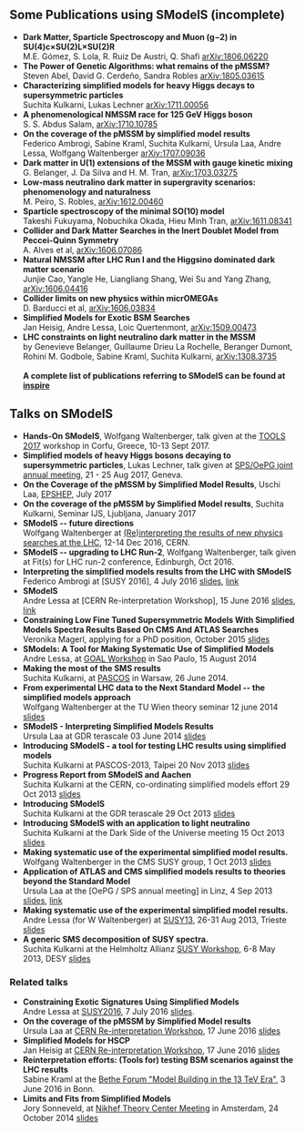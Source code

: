 ## Some Publications using SModelS (incomplete)
* **Dark Matter, Sparticle Spectroscopy and Muon (g−2) in SU(4)c×SU(2)L×SU(2)R**<BR>  M.E. Gómez, S. Lola, R. Ruiz De Austri, Q. Shafi [arXiv:1806.06220](http://arxiv.org/abs/arXiv:1806.06220)
* **The Power of Genetic Algorithms: what remains of the pMSSM?**<BR> Steven Abel, David G. Cerdeño, Sandra Robles [arXiv:1805.03615](http://arxiv.org/abs/arXiv:1805.03615)
* **Characterizing simplified models for heavy Higgs decays to supersymmetric particles** <BR> Suchita Kulkarni, Lukas Lechner [arXiv:1711.00056](http://arxiv.org/abs/arXiv:1711.00056)
* **A phenomenological NMSSM race for 125 GeV Higgs boson** <BR> S. S. Abdus Salam,  [arXiv:1710.10785](https://arxiv.org/abs/1710.10785)
* **On the coverage of the pMSSM by simplified model results** <BR> Federico Ambrogi, Sabine Kraml, Suchita Kulkarni, Ursula Laa, Andre Lessa, Wolfgang Waltenberger [arXiv:1707.09036](http://arxiv.org/abs/arXiv:1707.09036)
* **Dark matter in U(1) extensions of the MSSM with gauge kinetic mixing** <BR> G. Belanger, J. Da Silva and H. M. Tran, [arXiv:1703.03275](https://arxiv.org/abs/1703.03275)
* **Low-mass neutralino dark matter in supergravity scenarios: phenomenology and naturalness**<BR> M. Peiro, S. Robles, [arXiv:1612.00460](https://arxiv.org/abs/1612.00460)
* **Sparticle spectroscopy of the minimal SO(10) model**<BR> Takeshi Fukuyama, Nobuchika Okada, Hieu Minh Tran, [arXiv:1611.08341](https://arxiv.org/abs/1611.08341)
* **Collider and Dark Matter Searches in the Inert Doublet Model from Peccei-Quinn Symmetry** <BR> A. Alves et al,  [arXiv:1606.07086](https://arxiv.org/abs/1606.07086)
* **Natural NMSSM after LHC Run I and the Higgsino dominated dark matter scenario** <BR> Junjie Cao, Yangle He, Liangliang Shang, Wei Su and Yang Zhang, [arXiv:1606.04416](https://arxiv.org/abs/1606.04416)
* **Collider limits on new physics within micrOMEGAs**<BR> D. Barducci et al, [arXiv:1606.03834](https://arxiv.org/abs/1606.03834)
* **Simplified Models for Exotic BSM Searches** <BR>  Jan Heisig, Andre Lessa, Loic Quertenmont, [arXiv:1509.00473](http://arxiv.org/abs/arXiv:1509.00473)
* **LHC constraints on light neutralino dark matter in the MSSM** <BR>  by Genevieve Belanger, Guillaume Drieu La Rochelle, Beranger Dumont, Rohini M. Godbole, Sabine Kraml, Suchita Kulkarni, [arXiv:1308.3735](http://arxiv.org/abs/arXiv:1308.3735)
<BR><BR>**A complete list of publications referring to SModelS can be found at [inspire](http://inspirehep.net/search?ln=en&p=refersto%3Arecid%3A1269436&sf=earliestdate)**
## Talks on SModelS
* **Hands-On SModelS**, Wolfgang Waltenberger, talk given at the [TOOLS 2017](https://indico.cern.ch/event/629037/) workshop in Corfu, Greece, 10-13 Sept 2017.
* **Simplified models of heavy Higgs bosons decaying to supersymmetric particles**, Lukas Lechner, talk given at [SPS/OePG joint annual meeting](http://www.sps.ch/events/gemeinsame-jahrestagung-2017/), 21 - 25 Aug 2017, Geneva.
* **On the Coverage of the pMSSM by Simplified Model Results**, Uschi Laa, [EPSHEP](https://indico.cern.ch/event/466934/contributions/2588477/), July 2017
* **On the coverage of the pMSSM by Simplified Model results**, Suchita Kulkarni, Seminar IJS, Ljubljana, January 2017
* **SModelS -- future directions**<BR>Wolfgang Waltenberger at [(Re)interpreting the results of new physics searches at the LHC](https://indico.cern.ch/event/571190/), 12-14 Dec 2016, CERN.
* **SModelS -- upgrading to LHC Run-2**, Wolfgang Waltenberger, talk given at Fit(s) for LHC run-2 conference, Edinburgh, Oct 2016.
* **Interpreting the simplified models results from the LHC with SModelS**<BR> Federico Ambrogi at [SUSY 2016], 4 July 2016 [slides](../attachments/FedericoA_SModelS_SUSY2016.pdf), [link](https://indico.cern.ch/event/443176/)
* **SModelS**<BR>Andre Lessa at [CERN Re-interpretation Workshop], 15 June 2016 [slides](../attachments/interpretation.pdf), [link](https://indico.cern.ch/event/525142/)
* **Constraining Low Fine Tuned Supersymmetric Models With Simplified Models Spectra Results Based On CMS And ATLAS Searches**<BR>Veronika Magerl, applying for a PhD position, October 2015 [slides](../attachments/presentation_Veronika_Magerl.pdf)
* **SModels: A Tool for Making Systematic Use of Simplified Models**<BR> Andre Lessa, at [GOAL Workshop](http://www.ictp-saifr.org/?page_id=5313) in Sao Paulo, 15 August 2014
* **Making the most of the SMS results**<BR>Suchita Kulkarni, at [PASCOS](http://indico.fuw.edu.pl/contributionDisplay.py?sessionId=53&contribId=235&confId=0) in Warsaw, 26 June 2014.
* **From experimental LHC data to the Next Standard Model -- the simplified models approach**<BR>Wolfgang Waltenberger at the TU Wien theory seminar 12 june 2014 [slides](http://www.hephy.at/user/walten/grumi_seminar.pdf)
* **SModelS - Interpreting Simplified Models Results**<BR>Ursula Laa at GDR terascale 03 June 2014 [slides](https://indico.in2p3.fr/getFile.py/access?contribId=10&sessionId=4&resId=0&materialId=slides&confId=8565)
* **Introducing SModelS - a tool for testing LHC results using simplified  models**<BR>Suchita Kulkarni at PASCOS-2013, Taipei 20 Nov 2013 [slides](../attachments/Kulkarni_PASCOS.pdf)
* **Progress Report from SModelS and Aachen**<BR>Suchita Kulkarni at the CERN, co-ordinating simplified models effort 29 Oct 2013 [slides](../attachments/Kulkarni_CERN.pdf)
* **Introducing SModelS**<BR>Suchita Kulkarni at the GDR terascale 29 Oct 2013 [slides](../attachments/Kulkarni_Annecy.pdf)
* **Introducing SModelS with an application to light neutralino**<BR>Suchita Kulkarni at the Dark Side of the Universe meeting 15 Oct 2013 [slides](../attachments/Kulkarni_DSU.pdf)
* **Making systematic use of the experimental simplified model results.**<BR>Wolfgang Waltenberger in the CMS SUSY group, 1 Oct 2013 [slides](../attachments/susypag.pdf)
* **Application of ATLAS and CMS simplified models results to theories beyond the Standard Model**<BR>Ursula Laa at the [OePG / SPS annual meeting] in Linz, 4 Sep 2013 [slides](../attachments/uschi_oepg2013.pdf), [link](http://www.oepg.at/index.php?item=156&lang=en)
* **Making systematic use of the experimental simplified model results.** <BR> Andre Lessa (for W Waltenberger) at [SUSY13](http://susy2013.ictp.it), 26-31 Aug 2013, Trieste [slides](http://susy2013.ictp.it/lecturenotes/01_Monday/SUSY_Phenomenology/Lessa.pdf)
* **A generic SMS decomposition of SUSY spectra.** <BR> Suchita Kulkarni at the Helmholtz Allianz [SUSY Workshop](https://indico.desy.de/conferenceDisplay.py?confId=7204), 6-8 May 2013, DESY [slides](https://indico.desy.de/getFile.py/access?contribId=27&sessionId=3&resId=0&materialId=slides&confId=7204)
### Related talks
* **Constraining Exotic Signatures Using Simplified Models**<BR> Andre Lessa at [SUSY2016](https://indico.cern.ch/event/443176/), 7 July 2016 [slides](../attachments/susy2016.pdf).
* **On the coverage of the pMSSM by Simplified Model results**<BR> Ursula Laa at  [CERN Re-interpretation Workshop](https://indico.cern.ch/event/525142/), 17 June 2016 [slides](../attachments/reinterpretation_LAA.pdf)
* **Simplified Models for HSCP**<BR> Jan Heisig at [CERN Re-interpretation Workshop](https://indico.cern.ch/event/525142/), 17 June 2016 [slides](../attachments/Heisig_HSCP_SMS_CERN.pdf)
* **Reinterpretation efforts: (Tools for) testing BSM scenarios against the LHC results**<BR>Sabine Kraml at the [Bethe Forum "Model Building in the 13 TeV Era"](https://indico.desy.de/conferenceDisplay.py?confid=13792), 3 June 2016 in Bonn.
* **Limits and Fits from Simplified Models**<BR> Jory Sonneveld, at [Nikhef Theory Center Meeting](http://www.nikhef.nl/pub/theory/center.html) in Amsterdam, 24 October 2014 [slides](http://phys.onmybike.nl/sonneveld_nikhef.pdf)
